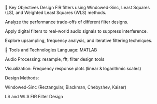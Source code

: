 📌 Key Objectives
Design FIR filters using Windowed-Sinc, Least Squares (LS), and Weighted Least Squares (WLS) methods.

Analyze the performance trade-offs of different filter designs.

Apply digital filters to real-world audio signals to suppress interference.

Explore upsampling, frequency analysis, and iterative filtering techniques.



🧰 Tools and Technologies
Language: MATLAB

Audio Processing: resample, fft, filter design tools

Visualization: Frequency response plots (linear & logarithmic scales)

Design Methods:

Windowed-Sinc (Rectangular, Blackman, Chebyshev, Kaiser)

LS and WLS FIR Filter Design
